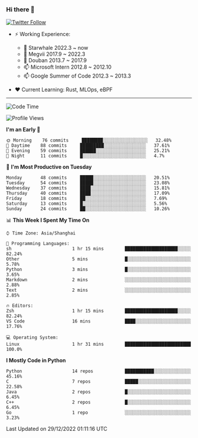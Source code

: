 ### Hi there 👋

[![Twitter Follow](https://img.shields.io/twitter/follow/tianweidut?style=social)](https://twitter.com/tianweidut)

- ⚡ Working Experience:
  - 🔭 Starwhale 2022.3 ~ now
  - 🌱 Megvii 2017.9 ~ 2022.3
  - 🌱 Douban 2013.7 ~ 2017.9
  - 📫 Microsoft Intern 2012.8 ~ 2012.10
  - 📫 Google Summer of Code 2012.3 ~ 2013.3

- ❤️ Current Learning: Rust, MLOps, eBPF

---
<!--START_SECTION:waka-->
![Code Time](http://img.shields.io/badge/Code%20Time-3%2C559%20hrs%2033%20mins-blue)

![Profile Views](http://img.shields.io/badge/Profile%20Views-1-blue)

**I'm an Early 🐤** 

```text
🌞 Morning    76 commits     ████████░░░░░░░░░░░░░░░░░   32.48% 
🌆 Daytime    88 commits     █████████░░░░░░░░░░░░░░░░   37.61% 
🌃 Evening    59 commits     ██████░░░░░░░░░░░░░░░░░░░   25.21% 
🌙 Night      11 commits     █░░░░░░░░░░░░░░░░░░░░░░░░   4.7%

```
📅 **I'm Most Productive on Tuesday** 

```text
Monday       48 commits     █████░░░░░░░░░░░░░░░░░░░░   20.51% 
Tuesday      54 commits     █████░░░░░░░░░░░░░░░░░░░░   23.08% 
Wednesday    37 commits     ████░░░░░░░░░░░░░░░░░░░░░   15.81% 
Thursday     40 commits     ████░░░░░░░░░░░░░░░░░░░░░   17.09% 
Friday       18 commits     ██░░░░░░░░░░░░░░░░░░░░░░░   7.69% 
Saturday     13 commits     █░░░░░░░░░░░░░░░░░░░░░░░░   5.56% 
Sunday       24 commits     ██░░░░░░░░░░░░░░░░░░░░░░░   10.26%

```


📊 **This Week I Spent My Time On** 

```text
⌚︎ Time Zone: Asia/Shanghai

💬 Programming Languages: 
sh                       1 hr 15 mins        ████████████████████░░░░░   82.24% 
Other                    5 mins              █░░░░░░░░░░░░░░░░░░░░░░░░   5.78% 
Python                   3 mins              █░░░░░░░░░░░░░░░░░░░░░░░░   3.65% 
Markdown                 2 mins              ░░░░░░░░░░░░░░░░░░░░░░░░░   2.88% 
Text                     2 mins              ░░░░░░░░░░░░░░░░░░░░░░░░░   2.85%

🔥 Editors: 
Zsh                      1 hr 15 mins        ████████████████████░░░░░   82.24% 
VS Code                  16 mins             ████░░░░░░░░░░░░░░░░░░░░░   17.76%

💻 Operating System: 
Linux                    1 hr 31 mins        █████████████████████████   100.0%

```

**I Mostly Code in Python** 

```text
Python                   14 repos            ███████████░░░░░░░░░░░░░░   45.16% 
C                        7 repos             █████░░░░░░░░░░░░░░░░░░░░   22.58% 
Java                     2 repos             █░░░░░░░░░░░░░░░░░░░░░░░░   6.45% 
C++                      2 repos             █░░░░░░░░░░░░░░░░░░░░░░░░   6.45% 
Go                       1 repo              ░░░░░░░░░░░░░░░░░░░░░░░░░   3.23%

```



 Last Updated on 29/12/2022 01:11:16 UTC
<!--END_SECTION:waka-->